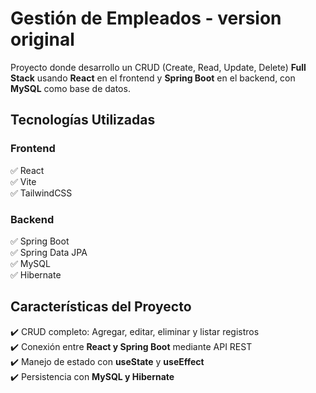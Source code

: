
# Gestión de Empleados  - version original

Proyecto donde desarrollo un CRUD (Create, Read, Update, Delete) **Full Stack** usando **React** en el frontend y **Spring Boot** en el backend, con **MySQL** como base de datos.  

##  Tecnologías Utilizadas  

###  **Frontend**  
✅ React  
✅ Vite  
✅ TailwindCSS

###  **Backend**  
✅ Spring Boot  
✅ Spring Data JPA  
✅ MySQL  
✅ Hibernate 


##  **Características del Proyecto**  
✔️ CRUD completo: Agregar, editar, eliminar y listar registros   
✔️ Conexión entre **React y Spring Boot** mediante API REST   
✔️ Manejo de estado con **useState** y **useEffect**  
✔️ Persistencia con **MySQL y Hibernate**    
